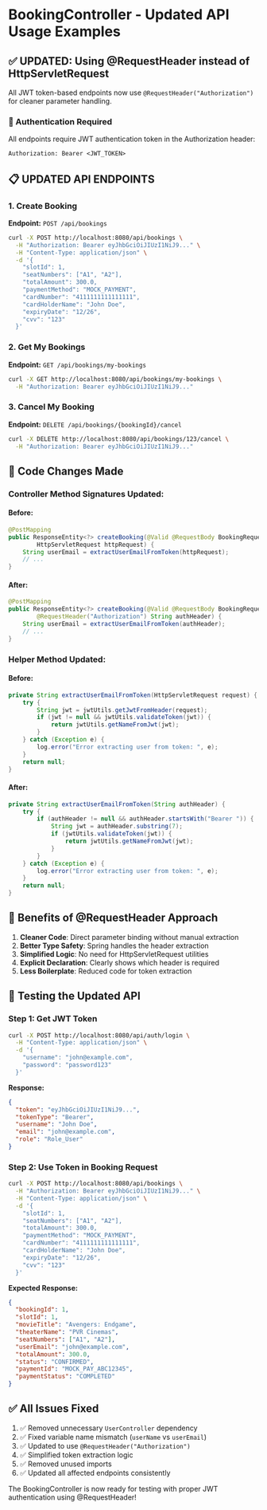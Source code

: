 # BookingController - Updated API Usage Examples

## ✅ **UPDATED**: Using @RequestHeader instead of HttpServletRequest

All JWT token-based endpoints now use `@RequestHeader("Authorization")` for cleaner parameter handling.

### 🔐 Authentication Required

All endpoints require JWT authentication token in the Authorization header:

```
Authorization: Bearer <JWT_TOKEN>
```

## 📋 **UPDATED API ENDPOINTS**

### 1. Create Booking

**Endpoint:** `POST /api/bookings`

```bash
curl -X POST http://localhost:8080/api/bookings \
  -H "Authorization: Bearer eyJhbGciOiJIUzI1NiJ9..." \
  -H "Content-Type: application/json" \
  -d '{
    "slotId": 1,
    "seatNumbers": ["A1", "A2"],
    "totalAmount": 300.0,
    "paymentMethod": "MOCK_PAYMENT",
    "cardNumber": "4111111111111111",
    "cardHolderName": "John Doe",
    "expiryDate": "12/26",
    "cvv": "123"
  }'
```

### 2. Get My Bookings

**Endpoint:** `GET /api/bookings/my-bookings`

```bash
curl -X GET http://localhost:8080/api/bookings/my-bookings \
  -H "Authorization: Bearer eyJhbGciOiJIUzI1NiJ9..."
```

### 3. Cancel My Booking

**Endpoint:** `DELETE /api/bookings/{bookingId}/cancel`

```bash
curl -X DELETE http://localhost:8080/api/bookings/123/cancel \
  -H "Authorization: Bearer eyJhbGciOiJIUzI1NiJ9..."
```

## 🔧 **Code Changes Made**

### Controller Method Signatures Updated:

#### Before:
```java
@PostMapping
public ResponseEntity<?> createBooking(@Valid @RequestBody BookingRequest request,
        HttpServletRequest httpRequest) {
    String userEmail = extractUserEmailFromToken(httpRequest);
    // ...
}
```

#### After:
```java
@PostMapping
public ResponseEntity<?> createBooking(@Valid @RequestBody BookingRequest request,
        @RequestHeader("Authorization") String authHeader) {
    String userEmail = extractUserEmailFromToken(authHeader);
    // ...
}
```

### Helper Method Updated:

#### Before:
```java
private String extractUserEmailFromToken(HttpServletRequest request) {
    try {
        String jwt = jwtUtils.getJwtFromHeader(request);
        if (jwt != null && jwtUtils.validateToken(jwt)) {
            return jwtUtils.getNameFromJwt(jwt);
        }
    } catch (Exception e) {
        log.error("Error extracting user from token: ", e);
    }
    return null;
}
```

#### After:
```java
private String extractUserEmailFromToken(String authHeader) {
    try {
        if (authHeader != null && authHeader.startsWith("Bearer ")) {
            String jwt = authHeader.substring(7);
            if (jwtUtils.validateToken(jwt)) {
                return jwtUtils.getNameFromJwt(jwt);
            }
        }
    } catch (Exception e) {
        log.error("Error extracting user from token: ", e);
    }
    return null;
}
```

## 🎯 **Benefits of @RequestHeader Approach**

1. **Cleaner Code**: Direct parameter binding without manual extraction
2. **Better Type Safety**: Spring handles the header extraction
3. **Simplified Logic**: No need for HttpServletRequest utilities
4. **Explicit Declaration**: Clearly shows which header is required
5. **Less Boilerplate**: Reduced code for token extraction

## 🧪 **Testing the Updated API**

### Step 1: Get JWT Token
```bash
curl -X POST http://localhost:8080/api/auth/login \
  -H "Content-Type: application/json" \
  -d '{
    "username": "john@example.com",
    "password": "password123"
  }'
```

**Response:**
```json
{
  "token": "eyJhbGciOiJIUzI1NiJ9...",
  "tokenType": "Bearer",
  "username": "John Doe",
  "email": "john@example.com",
  "role": "Role_User"
}
```

### Step 2: Use Token in Booking Request
```bash
curl -X POST http://localhost:8080/api/bookings \
  -H "Authorization: Bearer eyJhbGciOiJIUzI1NiJ9..." \
  -H "Content-Type: application/json" \
  -d '{
    "slotId": 1,
    "seatNumbers": ["A1", "A2"],
    "totalAmount": 300.0,
    "paymentMethod": "MOCK_PAYMENT",
    "cardNumber": "4111111111111111",
    "cardHolderName": "John Doe",
    "expiryDate": "12/26",
    "cvv": "123"
  }'
```

**Expected Response:**
```json
{
  "bookingId": 1,
  "slotId": 1,
  "movieTitle": "Avengers: Endgame",
  "theaterName": "PVR Cinemas",
  "seatNumbers": ["A1", "A2"],
  "userEmail": "john@example.com",
  "totalAmount": 300.0,
  "status": "CONFIRMED",
  "paymentId": "MOCK_PAY_ABC12345",
  "paymentStatus": "COMPLETED"
}
```

## ✅ **All Issues Fixed**

1. ✅ Removed unnecessary `UserController` dependency
2. ✅ Fixed variable name mismatch (`userName` vs `userEmail`)
3. ✅ Updated to use `@RequestHeader("Authorization")` 
4. ✅ Simplified token extraction logic
5. ✅ Removed unused imports
6. ✅ Updated all affected endpoints consistently

The BookingController is now ready for testing with proper JWT authentication using @RequestHeader!
